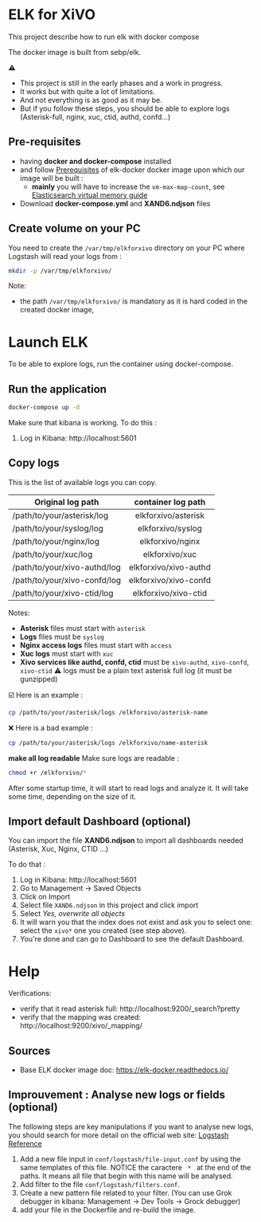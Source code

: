 # ELK for XiVO

This project describe how to run elk with docker compose

The docker image is built from sebp/elk.

:warning:

- This project is still in the early phases and a work in progress.
- It works but with quite a lot of limitations. 
- And not everything is as good as it may be.
- But if you follow these steps, you should be able to explore logs (Asterisk-full, nginx, xuc, ctid, authd, confd...)


## Pre-requisites

- having **docker and docker-compose** installed
- and follow [Prerequisites](https://elk-docker.readthedocs.io/#prerequisites) of elk-docker docker image upon which our image will be built :
  - **mainly** you will have to increase the `vm-max-map-count`, see [Elasticsearch virtual memory guide](https://www.elastic.co/guide/en/elasticsearch/reference/5.0/vm-max-map-count.html#vm-max-map-count)
- Download **docker-compose.yml** and **XAND6.ndjson** files

## Create volume on your PC 

You need to create the `/var/tmp/elkforxivo` directory on your PC where Logstash will read your logs from :
```bash
mkdir -p /var/tmp/elkforxivo/
```

Note:
- the path `/var/tmp/elkforxivo/` is mandatory as it is hard coded in the created docker image,

# Launch ELK

To be able to explore logs, run the container using docker-compose.

## Run the application

```bash
docker-compose up -d
```

Make sure that kibana is working.
To do this :
1. Log in Kibana: http://localhost:5601

## Copy logs

This is the list of available logs you can copy.

|Original log path| container log path |
| ------------- |:-------------:| 
| /path/to/your/asterisk/log| elkforxivo/asterisk | 
| /path/to/your/syslog/log| elkforxivo/syslog | 
| /path/to/your/nginx/log | elkforxivo/nginx | 
| /path/to/your/xuc/log | elkforxivo/xuc | 
| /path/to/your/xivo-authd/log | elkforxivo/xivo-authd | 
| /path/to/your/xivo-confd/log | elkforxivo/xivo-confd | 
| /path/to/your/xivo-ctid/log | elkforxivo/xivo-ctid | 


Notes:
- **Asterisk** files must start with `asterisk`
- **Logs** files must be `syslog`
- **Nginx access logs** files must start with `access`
- **Xuc logs** must start with `xuc`
- **Xivo services like authd, confd, ctid** must be `xivo-authd`, `xivo-confd`, `xivo-ctid`
:warning: logs must be a plain text asterisk full log (it must be gunzipped)

:ballot_box_with_check: Here is an example :
```bash
cp /path/to/your/asterisk/logs /elkforxivo/asterisk-name
```

:x: Here is a bad example :
```bash
cp /path/to/your/asterisk/logs /elkforxivo/name-asterisk
```

**make all log readable**
Make sure logs are readable :
```bash
chmod +r /elkforxivo/*
```
After some startup time, it will start to read logs
and analyze it.
It will take some time, depending on the size of it.

## Import default Dashboard (optional)

You can import the file **XAND6.ndjson** to import all dashboards needed (Asterisk, Xuc, Nginx, CTID ...)

To do that :
1. Log in Kibana: http://localhost:5601
1. Go to Management -> Saved Objects
1. Click on Import
1. Select file `XAND6.ndjson` in this project and click import
1. Select *Yes, overwrite all objects*
1. It will warn you that the index does not exist and ask you to select one: select the `xivo*` one you created (see step above).
1. You're done and can go to Dashboard to see the default Dashboard.


# Help

Verifications:
- verify that it read asterisk full: http://localhost:9200/_search?pretty
- verify that the mapping was created: http://localhost:9200/xivo/_mapping/

## Sources

- Base ELK docker image doc: https://elk-docker.readthedocs.io/

## Improuvement : Analyse new logs or fields (optional)

The following steps are key manipulations if you want to analyse new logs, you should search for more detail on the official web site: [Logstash Reference](https://www.elastic.co/guide/en/logstash/current/index.html)

1. Add a new file input in `conf/logstash/file-input.conf` by using the same templates of this file. NOTICE the caractere `  *  ` at the end of the paths. It means all file that begin with this name will be analysed.
1. Add filter to the file `conf/logstash/filters.conf`.
1. Create a new pattern file related to your filter. (You can use Grok debugger in kibana: Management -> Dev Tools -> Grock debugger)
1. add your file in the Dockerfile and re-build the image.


